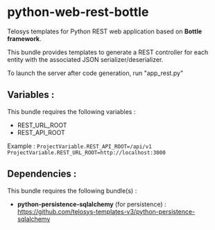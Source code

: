 # python-web-rest-bottle

Telosys templates for Python REST web application based on **Bottle framework**.

This bundle provides templates to generate a REST controller for each entity with the associated JSON serializer/deserializer.

To launch the server after code generation, run "app_rest.py"

## Variables : 

This bundle requires the following variables :
- REST_URL_ROOT
- REST_API_ROOT

Example : 
 `ProjectVariable.REST_API_ROOT=/api/v1  `  
 `ProjectVariable.REST_URL_ROOT=http://localhost:3000 `  

## Dependencies : 

This bundle requires the following bundle(s)  :
- **python-persistence-sqlalchemy** (for persistence) : https://github.com/telosys-templates-v3/python-persistence-sqlalchemy
